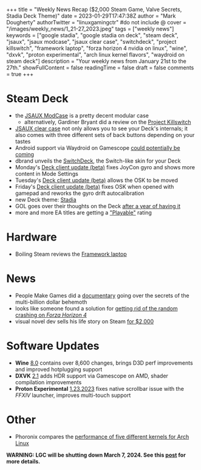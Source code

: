 +++
title = "Weekly News Recap ($2,000 Steam Game, Valve Secrets, Stadia Deck Theme)"
date = 2023-01-29T17:47:38Z
author = "Mark Dougherty"
authorTwitter = "linuxgamingctr" #do not include @
cover = "/images/weekly_news/1_21-27_2023.jpeg"
tags = ["weekly news"]
keywords = ["google stadia", "google stadia on deck", "steam deck", "jsaux", "jsaux modcase", "jsaux clear case", "switchdeck", "project killswitch", "framework laptop", "forza horizon 4 nvidia on linux", "wine", "dxvk", "proton experimental", "arch linux kernel flavors", "waydroid on steam deck"]
description = "Your weekly news from January 21st to the 27th."
showFullContent = false
readingTime = false
draft = false
comments = true
+++
# Steam Deck
- the [JSAUX ModCase](https://linuxgamingcentral.com/posts/jsaux-modcase-for-steam-deck-review/) is a pretty decent modular case
  - alternatively, Gardiner Bryant did a review on the [Project Killswitch](https://viewsink.com/hand-on-with-the-dbrand-project-killswitch-case/)
- [JSAUX clear case](https://linuxgamingcentral.com/posts/jsaux-clear-case-for-steam-deck-review/) not only allows you to see your Deck's internals; it also comes with three different sets of back buttons depending on your tastes
- Android support via Waydroid on Gamescope [could potentially be coming](https://linuxgamingcentral.com/posts/android-games-could-be-coming-to-steam-deck/)
- dbrand unveils the [SwitchDeck](https://linuxgamingcentral.com/posts/dbrand-unveils-the-switchdeck/), the Switch-like skin for your Deck
- Monday's [Deck client update (beta)](https://linuxgamingcentral.com/posts/steam-deck-client-beta-1-23-2023/) fixes JoyCon gyro and shows more content in Mode Settings
- Tuesday's [Deck client update (beta)](https://linuxgamingcentral.com/posts/steam-deck-client-beta-1-24-2023/) allows the OSK to be moved
- Friday's [Deck client update (beta)](https://linuxgamingcentral.com/posts/steam-deck-client-beta-update-1-27-2023/) fixes OSK when opened with gamepad and reworks the gyro drift autocalibration
- new Deck theme: [Stadia](https://github.com/Mizuxos/Stadia-inspired-steam-deck-theme)
- GOL goes over their thoughts on the Deck [after a year of having it](https://www.gamingonlinux.com/2023/01/steam-deck-thoughts-a-year-later/)
- more and more EA titles are getting a ["Playable"](https://www.gamingonlinux.com/2023/01/more-ea-games-steam-deck-playable/) rating

# Hardware
- Boiling Steam reviews the [Framework laptop](https://boilingsteam.com/framework-laptop-review-intel-12th-gen-laptop-with-linux-the-definitive-review/)

# News
- People Make Games did a [documentary](https://linuxgamingcentral.com/posts/valve-ethics/) going over the secrets of the multi-billion dollar behemoth
- looks like someone found a solution for [getting rid of the random crashing on *Forza Horizon 4*](https://linuxgamingcentral.com/posts/forza-horizon-4-now-stable-on-nvidia/)
- visual novel dev sells his life story on Steam [for $2,000](https://www.pcgamer.com/i-played-that-dollar2000-steam-game-and-its-ridiculous-price-is-probably-for-the-best/)

# Software Updates
- **Wine** [8.0](https://linuxgamingcentral.com/posts/wine-8.0-released/) contains over 8,600 changes, brings D3D perf improvements and improved hotplugging support
- **DXVK** [2.1](https://linuxgamingcentral.com/posts/dxvk-2.1-released/) adds HDR support via Gamescope on AMD, shader compilation improvements
- **Proton Experimental** [1.23.2023](https://linuxgamingcentral.com/posts/proton-experimental-update-1-23-2023/) fixes native scrollbar issue with the *FFXIV* launcher, improves multi-touch support

# Other
- Phoronix compares the [performance of five different kernels for Arch Linux](https://www.phoronix.com/review/arch-linux-kernels-2023)

**WARNING: LGC will be shutting down March 7, 2024. See this [post](https://linuxgamingcentral.com/posts/the-end-of-lgc/) for more details.**
